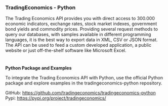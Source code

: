 
### TradingEconomics - Python

The Trading Economics API provides you with direct access to 300.000 economic indicators, exchange rates, stock market indexes, government bond yields and commodity prices. Providing several request methods to query our databases, with samples available in different programming languages, it is the best way to export data in XML, CSV or JSON format. The API can be used to feed a custom developed application, a public website or just off-the-shelf software like Microsoft Excel.

#

**Python Package and Examples**

To integrate the Trading Economics API with Python, use the official Python package and explore examples in the tradingeconomics-python repository.

GitHub: https://github.com/tradingeconomics/tradingeconomics-python
Pypi: https://pypi.org/project/tradingeconomics/
